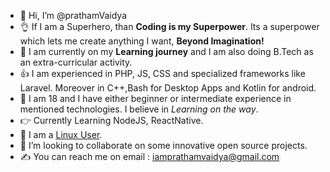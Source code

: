 - :wave: Hi, I’m @prathamVaidya
- :ok_hand: If I am a Superhero, than **Coding is my Superpower**. Its a superpower which lets me create anything I want, **Beyond Imagination!**
- :love_you_gesture: I am currently on my **Learning journey** and I am also doing B.Tech as an extra-curricular activity.
- :+1: I am experienced in PHP, JS, CSS and specialized frameworks like Laravel. Moreover in C++,Bash for Desktop Apps and Kotlin for android. 
- :pinching_hand: I am 18 and I have either beginner or intermediate experience in mentioned technologies. I believe in *Learning on the way*.
- :point_right: Currently Learning NodeJS, ReactNative.
- :muscle: I am a [Linux User](https://memegenerator.net/img/instances/80676461/i-use-linux.jpg).
- :handshake: I’m looking to collaborate on some innovative open source projects.
- :writing_hand: You can reach me on email : iamprathamvaidya@gmail.com


